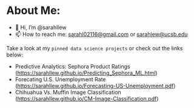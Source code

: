 # About Me:
- 👋 Hi, I’m @sarahllew
- 📫 How to reach me: sarahl02116@gmail.com or sarahlew@ucsb.edu

Take a look at my `pinned data science projects` or check out the links below:

- Predictive Analytics: Sephora Product Ratings (https://sarahllew.github.io/Predicting_Sephora_ML.html) 
- Forecating U.S. Unemployment Rate (https://sarahllew.github.io/Forecasting-US-Unemployment.pdf) 
- Chihuahua Vs. Muffin Image Classification (https://sarahllew.github.io/CM-Image-Classification.pdf) 

<!---
sarahllew/sarahllew is a ✨ special ✨ repository because its `README.md` (this file) appears on your GitHub profile.
You can click the Preview link to take a look at your changes.
--->

